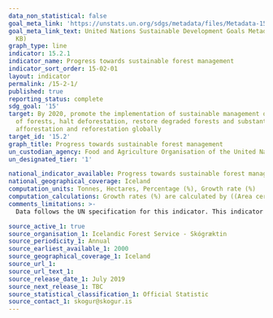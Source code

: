 ```yaml
---
data_non_statistical: false
goal_meta_link: 'https://unstats.un.org/sdgs/metadata/files/Metadata-15-02-01.pdf '
goal_meta_link_text: United Nations Sustainable Development Goals Metadata (PDF 756
  KB)
graph_type: line
indicator: 15.2.1
indicator_name: Progress towards sustainable forest management
indicator_sort_order: 15-02-01
layout: indicator
permalink: /15-2-1/
published: true
reporting_status: complete
sdg_goal: '15'
target: By 2020, promote the implementation of sustainable management of all types
  of forests, halt deforestation, restore degraded forests and substantially increase
  afforestation and reforestation globally
target_id: '15.2'
graph_title: Progress towards sustainable forest management
un_custodian_agency: Food and Agriculture Organisation of the United Nations (FAO)
un_designated_tier: '1'

national_indicator_available: Progress towards sustainable forest management
national_geographical_coverage: Iceland
computation_units: Tonnes, Hectares, Percentage (%), Growth rate (%)
computation_calculations: Growth rates (%) are calculated by ((Area certified OR Total woodland Area in year n - Area certified OR Total woodland Area in year n-1) / Area certified OR Total woodland Area in year n-1) * 100
comments_limitations: >-
  Data follows the UN specification for this indicator. This indicator has not been identified in collaboration with topic experts.

source_active_1: true
source_organisation_1: Icelandic Forest Service - Skógræktin
source_periodicity_1: Annual
source_earliest_available_1: 2000
source_geographical_coverage_1: Iceland
source_url_1: 
source_url_text_1:
source_release_date_1: July 2019
source_next_release_1: TBC
source_statistical_classification_1: Official Statistic 
source_contact_1: skogur@skogur.is
---
```


